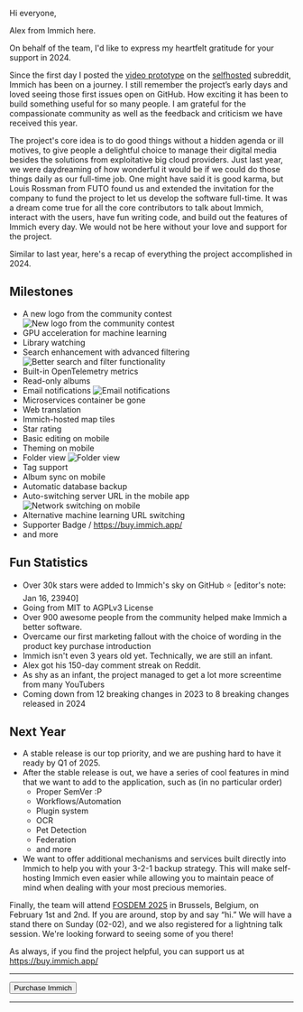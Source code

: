 <script>
  import emailNotifications from '$lib/assets/img/email-notifications.webp';
  import folderView from '$lib/assets/img/folder-view.webp';
  import improvedSearch from '$lib/assets/img/improved-search.webp';
  import networkSwitching from '$lib/assets/img/network-switching.webp';
  import newLogo from '$lib/assets/img/new-logo.webp';
  import { Posts } from '$lib';
  import BlogPage from '$lib/components/BlogPage.svelte';
  import { Button, Constants, Link } from '@immich/ui';
</script>

<BlogPage post={Posts.YearInReview2024}>

Hi everyone,

Alex from Immich here.

On behalf of the team, I'd like to express my heartfelt gratitude for your support in 2024.

Since the first day I posted the [video prototype](https://www.reddit.com/r/selfhosted/comments/si5lp6/i_am_building_a_selfhosted_alternative_version_of/) on the [selfhosted](https://www.reddit.com/r/selfhosted) subreddit, Immich has been on a journey. I still remember the project’s early days and loved seeing those first issues open on GitHub. How exciting it has been to build something useful for so many people. I am grateful for the compassionate community as well as the feedback and criticism we have received this year.

The project's core idea is to do good things without a hidden agenda or ill motives, to give people a delightful choice to manage their digital media besides the solutions from exploitative big cloud providers. Just last year, we were daydreaming of how wonderful it would be if we could do those things daily as our full-time job. One might have said it is good karma, but Louis Rossman from FUTO found us and extended the invitation for the company to fund the project to let us develop the software full-time. It was a dream come true for all the core contributors to talk about Immich, interact with the users, have fun writing code, and build out the features of Immich every day. We would not be here without your love and support for the project.

Similar to <Link href={Posts.YearInReview2023.url}>last year</Link>, here's a recap of everything the project accomplished in 2024.

## Milestones

- A new logo from the community contest <img src={newLogo} alt="New logo from the community contest" class="p-4" />
- GPU acceleration for machine learning
- Library watching
- Search enhancement with advanced filtering <img src={improvedSearch} alt="Better search and filter functionality" class="p-4" />
- Built-in OpenTelemetry metrics
- Read-only albums
- Email notifications <img src={emailNotifications} alt="Email notifications" class="p-4" />
- Microservices container be gone
- Web translation
- Immich-hosted map tiles
- Star rating
- Basic editing on mobile
- Theming on mobile
- Folder view <img src={folderView} alt="Folder view" class="p-4" />
- Tag support
- Album sync on mobile
- Automatic database backup
- Auto-switching server URL in the mobile app <img src={networkSwitching} alt="Network switching on mobile" class="p-4" />
- Alternative machine learning URL switching
- Supporter Badge / <https://buy.immich.app/>
- and more

## Fun Statistics

- Over 30k stars were added to Immich's sky on GitHub ⭐ [editor's note: Jan 16, 23940]
- Going from MIT to AGPLv3 License
- Over 900 awesome people from the community helped make Immich a better software.
- Overcame our first marketing fallout with the choice of wording in the product key purchase introduction
- Immich isn't even 3 years old yet. Technically, we are still an infant.
- Alex got his 150-day comment streak on Reddit.
- As shy as an infant, the project managed to get a lot more screentime from many YouTubers
- Coming down from 12 breaking changes in 2023 to 8 breaking changes released in 2024

## Next Year

- A stable release is our top priority, and we are pushing hard to have it ready by Q1 of 2025.
- After the stable release is out, we have a series of cool features in mind that we want to add to the application, such as (in no particular order)
  - Proper SemVer :P
  - Workflows/Automation
  - Plugin system
  - OCR
  - Pet Detection
  - Federation
  - and more
- We want to offer additional mechanisms and services built directly into Immich to help you with your 3-2-1 backup strategy. This will make self-hosting Immich even easier while allowing you to maintain peace of mind when dealing with your most precious memories.

Finally, the team will attend [FOSDEM 2025](https://fosdem.org/2025) in Brussels, Belgium, on February 1st and 2nd. If you are around, stop by and say “hi.” We will have a stand there on Sunday (02-02), and we also registered for a lightning talk session. We're looking forward to seeing some of you there!

As always, if you find the project helpful, you can support us at <https://buy.immich.app/>

---

<Button href={Constants.Sites.Buy} color="secondary">Purchase Immich</Button>

---

</BlogPage>
